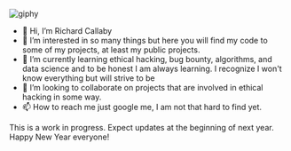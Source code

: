 
![giphy](https://user-images.githubusercontent.com/14017656/210027230-5c843c7b-e764-438a-a210-41ce2f3b9eef.gif)


- 👋 Hi, I’m Richard Callaby
- 👀 I’m interested in so many things but here you will find my code to some of my projects, at least my public projects.
- 🌱 I’m currently learning ethical hacking, bug bounty, algorithms, and data science and to be honest I am always learning. I recognize I won't know everything but will strive to be 
- 💞️ I’m looking to collaborate on projects that are involved in ethical hacking in some way.
- 📫 How to reach me just google me, I am not that hard to find yet.


This is a work in progress. Expect updates at the beginning of next year. Happy New Year everyone!

<!---
rcallaby/rcallaby is a ✨ special ✨ repository because its `README.md` (this file) appears on your GitHub profile.
You can click the Preview link to take a look at your changes.
--->
